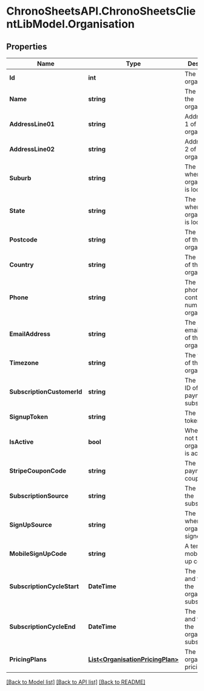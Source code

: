 
# ChronoSheetsAPI.ChronoSheetsClientLibModel.Organisation

## Properties

Name | Type | Description | Notes
------------ | ------------- | ------------- | -------------
**Id** | **int** | The ID of the organisation | [optional] 
**Name** | **string** | The name of the organisation | [optional] 
**AddressLine01** | **string** | Address line 1 of the organisation | [optional] 
**AddressLine02** | **string** | Address line 2 of the organisation | [optional] 
**Suburb** | **string** | The suburb where the organisation is located | [optional] 
**State** | **string** | The state where the organisation is located | [optional] 
**Postcode** | **string** | The postcode of the organisation | [optional] 
**Country** | **string** | The country of the organisation | [optional] 
**Phone** | **string** | The primary phone contact number of the organisation | [optional] 
**EmailAddress** | **string** | The primary email address of the organisation | [optional] 
**Timezone** | **string** | The timezone of the organisation | [optional] 
**SubscriptionCustomerId** | **string** | The customer ID of the payments subscription | [optional] 
**SignupToken** | **string** | The sign up token | [optional] 
**IsActive** | **bool** | Whether or not the organisation is active | [optional] 
**StripeCouponCode** | **string** | The payments coupon code | [optional] 
**SubscriptionSource** | **string** | The source of the subscription | [optional] 
**SignUpSource** | **string** | The source where the organisation signed up | [optional] 
**MobileSignUpCode** | **string** | A temporary mobile sign up code | [optional] 
**SubscriptionCycleStart** | **DateTime** | The start date and time of the organisations subscription | [optional] 
**SubscriptionCycleEnd** | **DateTime** | The end date and time of the organisations subscription | [optional] 
**PricingPlans** | [**List&lt;OrganisationPricingPlan&gt;**](OrganisationPricingPlan.md) | The organisation&#39;s pricing plans | [optional] 

[[Back to Model list]](../README.md#documentation-for-models)
[[Back to API list]](../README.md#documentation-for-api-endpoints)
[[Back to README]](../README.md)

